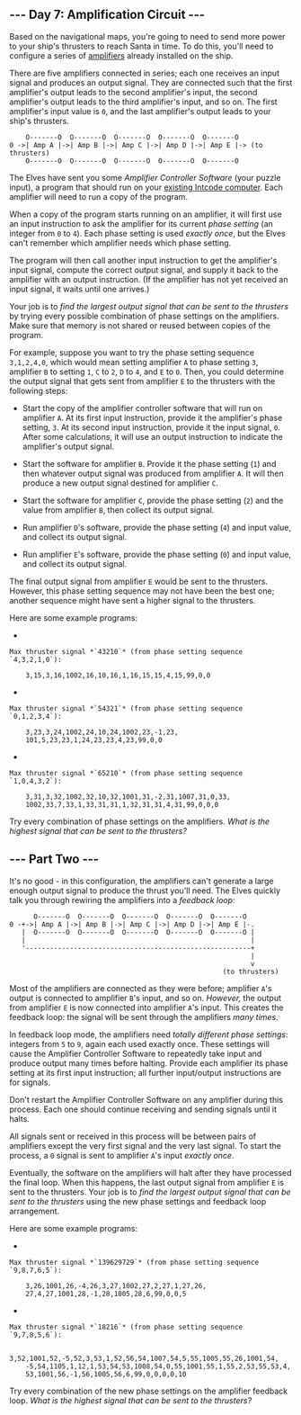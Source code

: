 ## --- Day 7: Amplification Circuit --- ##

Based on the navigational maps, you're going to need to send more power
to your ship's thrusters to reach Santa in time. To do this, you'll
need to configure a series of [amplifiers](https://en.wikipedia.org/wiki/Amplifier)
already installed on the ship.

There are five amplifiers connected in series; each one receives an
input signal and produces an output signal. They are connected such
that the first amplifier's output leads to the second amplifier's
input, the second amplifier's output leads to the third amplifier's
input, and so on. The first amplifier's input value is `0`, and the
last amplifier's output leads to your ship's thrusters.

        O-------O  O-------O  O-------O  O-------O  O-------O
    0 ->| Amp A |->| Amp B |->| Amp C |->| Amp D |->| Amp E |-> (to thrusters)
        O-------O  O-------O  O-------O  O-------O  O-------O

The Elves have sent you some *Amplifier Controller Software* (your
puzzle input), a program that should run on your [existing Intcode
computer](5). Each amplifier will need to run a copy of the program.

When a copy of the program starts running on an amplifier, it will
first use an input instruction to ask the amplifier for its current *phase
setting* (an integer from `0` to `4`). Each phase setting is used *exactly
once*, but the Elves can't remember which amplifier needs which phase
setting.

The program will then call another input instruction to get the
amplifier's input signal, compute the correct output signal, and supply
it back to the amplifier with an output instruction. (If the amplifier
has not yet received an input signal, it waits until one arrives.)

Your job is to *find the largest output signal that can be sent to the
thrusters* by trying every possible combination of phase settings on
the amplifiers. Make sure that memory is not shared or reused between
copies of the program.

For example, suppose you want to try the phase setting sequence `3,1,2,4,0`,
which would mean setting amplifier `A` to phase setting `3`, amplifier
`B` to setting `1`, `C` to `2`, `D` to `4`, and `E` to `0`. Then, you
could determine the output signal that gets sent from amplifier `E` to
the thrusters with the following steps:

  * Start the copy of the amplifier controller software that will run
    on amplifier `A`. At its first input instruction, provide it the
    amplifier's phase setting, `3`. At its second input instruction,
    provide it the input signal, `0`. After some calculations, it will
    use an output instruction to indicate the amplifier's output
    signal.

  * Start the software for amplifier `B`. Provide it the phase setting
    (`1`) and then whatever output signal was produced from amplifier `A`.
    It will then produce a new output signal destined for amplifier `C`.

  * Start the software for amplifier `C`, provide the phase setting (`2`)
    and the value from amplifier `B`, then collect its output signal.

  * Run amplifier `D`'s software, provide the phase setting (`4`) and
    input value, and collect its output signal.

  * Run amplifier `E`'s software, provide the phase setting (`0`) and
    input value, and collect its output signal.

The final output signal from amplifier `E` would be sent to the
thrusters. However, this phase setting sequence may not have been the
best one; another sequence might have sent a higher signal to the
thrusters.

Here are some example programs:

  * 

    Max thruster signal *`43210`* (from phase setting sequence `4,3,2,1,0`):

        3,15,3,16,1002,16,10,16,1,16,15,15,4,15,99,0,0  

  * 

    Max thruster signal *`54321`* (from phase setting sequence `0,1,2,3,4`):

        3,23,3,24,1002,24,10,24,1002,23,-1,23,
        101,5,23,23,1,24,23,23,4,23,99,0,0  

  * 

    Max thruster signal *`65210`* (from phase setting sequence `1,0,4,3,2`):

        3,31,3,32,1002,32,10,32,1001,31,-2,31,1007,31,0,33,
        1002,33,7,33,1,33,31,31,1,32,31,31,4,31,99,0,0,0  

Try every combination of phase settings on the amplifiers. *What is the
highest signal that can be sent to the thrusters?*

## --- Part Two --- ##

It's no good - in this configuration, the amplifiers can't generate a
large enough output signal to produce the thrust you'll need. The Elves
quickly talk you through rewiring the amplifiers into a *feedback loop*:

          O-------O  O-------O  O-------O  O-------O  O-------O
    0 -+->| Amp A |->| Amp B |->| Amp C |->| Amp D |->| Amp E |-.
       |  O-------O  O-------O  O-------O  O-------O  O-------O |
       |                                                        |
       '--------------------------------------------------------+
                                                                |
                                                                v
                                                         (to thrusters)

Most of the amplifiers are connected as they were before; amplifier `A`'s
output is connected to amplifier `B`'s input, and so on. *However,* the
output from amplifier `E` is now connected into amplifier `A`'s input.
This creates the feedback loop: the signal will be sent through the
amplifiers *many times*.

In feedback loop mode, the amplifiers need *totally different phase
settings*: integers from `5` to `9`, again each used exactly once.
These settings will cause the Amplifier Controller Software to
repeatedly take input and produce output many times before halting.
Provide each amplifier its phase setting at its first input
instruction; all further input/output instructions are for signals.

Don't restart the Amplifier Controller Software on any amplifier during
this process. Each one should continue receiving and sending signals
until it halts.

All signals sent or received in this process will be between pairs of
amplifiers except the very first signal and the very last signal. To
start the process, a `0` signal is sent to amplifier `A`'s input *exactly
once*.

Eventually, the software on the amplifiers will halt after they have
processed the final loop. When this happens, the last output signal
from amplifier `E` is sent to the thrusters. Your job is to *find the
largest output signal that can be sent to the thrusters* using the new
phase settings and feedback loop arrangement.

Here are some example programs:

  * 

    Max thruster signal *`139629729`* (from phase setting sequence `9,8,7,6,5`):

        3,26,1001,26,-4,26,3,27,1002,27,2,27,1,27,26,
        27,4,27,1001,28,-1,28,1005,28,6,99,0,0,5  

  * 

    Max thruster signal *`18216`* (from phase setting sequence `9,7,8,5,6`):

        3,52,1001,52,-5,52,3,53,1,52,56,54,1007,54,5,55,1005,55,26,1001,54,
        -5,54,1105,1,12,1,53,54,53,1008,54,0,55,1001,55,1,55,2,53,55,53,4,
        53,1001,56,-1,56,1005,56,6,99,0,0,0,0,10  

Try every combination of the new phase settings on the amplifier
feedback loop. *What is the highest signal that can be sent to the
thrusters?*
